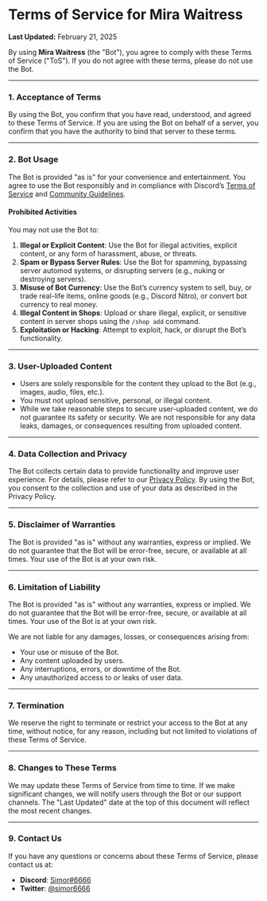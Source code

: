 # Terms of Service for Mira Waitress  
**Last Updated:** February 21, 2025  

By using **Mira Waitress** (the "Bot"), you agree to comply with these Terms of Service ("ToS"). If you do not agree with these terms, please do not use the Bot.  

---

### **1. Acceptance of Terms**  
By using the Bot, you confirm that you have read, understood, and agreed to these Terms of Service. If you are using the Bot on behalf of a server, you confirm that you have the authority to bind that server to these terms.  

---

### **2. Bot Usage**  
The Bot is provided "as is" for your convenience and entertainment. You agree to use the Bot responsibly and in compliance with Discord’s [Terms of Service](https://discord.com/terms) and [Community Guidelines](https://discord.com/guidelines).  

#### **Prohibited Activities**  
You may not use the Bot to:  
1. **Illegal or Explicit Content**: Use the Bot for illegal activities, explicit content, or any form of harassment, abuse, or threats.  
2. **Spam or Bypass Server Rules**: Use the Bot for spamming, bypassing server automod systems, or disrupting servers (e.g., nuking or destroying servers).    
3. **Misuse of Bot Currency**: Use the Bot’s currency system to sell, buy, or trade real-life items, online goods (e.g., Discord Nitro), or convert bot currency to real money.  
4. **Illegal Content in Shops**: Upload or share illegal, explicit, or sensitive content in server shops using the `/shop add` command.  
5. **Exploitation or Hacking**: Attempt to exploit, hack, or disrupt the Bot’s functionality.  
---

### **3. User-Uploaded Content**  
- Users are solely responsible for the content they upload to the Bot (e.g., images, audio, files, etc.).  
- You must not upload sensitive, personal, or illegal content.  
- While we take reasonable steps to secure user-uploaded content, we do not guarantee its safety or security. We are not responsible for any data leaks, damages, or consequences resulting from uploaded content.  

---

### **4. Data Collection and Privacy**  
The Bot collects certain data to provide functionality and improve user experience. For details, please refer to our [Privacy Policy](#). By using the Bot, you consent to the collection and use of your data as described in the Privacy Policy.  

---

### **5. Disclaimer of Warranties**  
The Bot is provided "as is" without any warranties, express or implied. We do not guarantee that the Bot will be error-free, secure, or available at all times. Your use of the Bot is at your own risk.  

---

### **6. Limitation of Liability**  
The Bot is provided "as is" without any warranties, express or implied. We do not guarantee that the Bot will be error-free, secure, or available at all times. Your use of the Bot is at your own risk.  

We are not liable for any damages, losses, or consequences arising from:  
- Your use or misuse of the Bot.  
- Any content uploaded by users.  
- Any interruptions, errors, or downtime of the Bot.  
- Any unauthorized access to or leaks of user data.  

---

### **7. Termination**  
We reserve the right to terminate or restrict your access to the Bot at any time, without notice, for any reason, including but not limited to violations of these Terms of Service.  

---

### **8. Changes to These Terms**  
We may update these Terms of Service from time to time. If we make significant changes, we will notify users through the Bot or our support channels. The "Last Updated" date at the top of this document will reflect the most recent changes.  

---

### **9. Contact Us**  
If you have any questions or concerns about these Terms of Service, please contact us at:  
- **Discord**: [Simor#6666](http://discordapp.com/users/1298262775000207382)  
- **Twitter**: [@simor6666](https://x.com/simor6666)  
